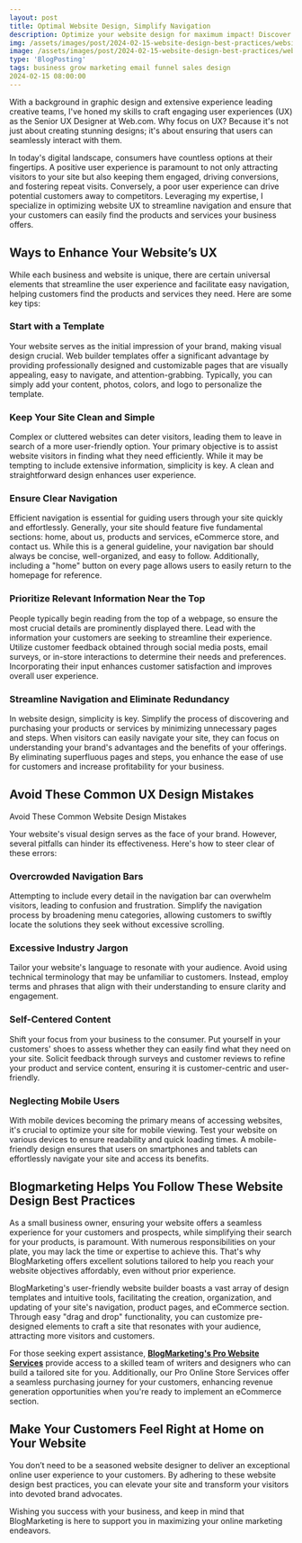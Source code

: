 ```yaml
---
layout: post
title: Optimal Website Design, Simplify Navigation
description: Optimize your website design for maximum impact! Discover best practices for seamless navigation and enhanced user experience.
img: /assets/images/post/2024-02-15-website-design-best-practices/website-design-best-practices.jpg
image: /assets/images/post/2024-02-15-website-design-best-practices/website-design-best-practices.jpg
type: 'BlogPosting'
tags: business grow marketing email funnel sales design
2024-02-15 08:00:00  
---
```


With a background in graphic design and extensive experience leading creative teams, I've honed my skills to craft engaging user experiences (UX) as the Senior UX Designer at Web.com. Why focus on UX? Because it's not just about creating stunning designs; it's about ensuring that users can seamlessly interact with them. 

In today's digital landscape, consumers have countless options at their fingertips. A positive user experience is paramount to not only attracting visitors to your site but also keeping them engaged, driving conversions, and fostering repeat visits. Conversely, a poor user experience can drive potential customers away to competitors. Leveraging my expertise, I specialize in optimizing website UX to streamline navigation and ensure that your customers can easily find the products and services your business offers.

## Ways to Enhance Your Website’s UX
While each business and website is unique, there are certain universal elements that streamline the user experience and facilitate easy navigation, helping customers find the products and services they need. Here are some key tips:

### Start with a Template
Your website serves as the initial impression of your brand, making visual design crucial. Web builder templates offer a significant advantage by providing professionally designed and customizable pages that are visually appealing, easy to navigate, and attention-grabbing. Typically, you can simply add your content, photos, colors, and logo to personalize the template.

### Keep Your Site Clean and Simple
Complex or cluttered websites can deter visitors, leading them to leave in search of a more user-friendly option. Your primary objective is to assist website visitors in finding what they need efficiently. While it may be tempting to include extensive information, simplicity is key. A clean and straightforward design enhances user experience.

### Ensure Clear Navigation
Efficient navigation is essential for guiding users through your site quickly and effortlessly. Generally, your site should feature five fundamental sections: home, about us, products and services, eCommerce store, and contact us. While this is a general guideline, your navigation bar should always be concise, well-organized, and easy to follow. Additionally, including a "home" button on every page allows users to easily return to the homepage for reference.

### Prioritize Relevant Information Near the Top
People typically begin reading from the top of a webpage, so ensure the most crucial details are prominently displayed there. Lead with the information your customers are seeking to streamline their experience. Utilize customer feedback obtained through social media posts, email surveys, or in-store interactions to determine their needs and preferences. Incorporating their input enhances customer satisfaction and improves overall user experience.

### Streamline Navigation and Eliminate Redundancy
In website design, simplicity is key. Simplify the process of discovering and purchasing your products or services by minimizing unnecessary pages and steps. When visitors can easily navigate your site, they can focus on understanding your brand's advantages and the benefits of your offerings. By eliminating superfluous pages and steps, you enhance the ease of use for customers and increase profitability for your business.

## Avoid These Common UX Design Mistakes
Avoid These Common Website Design Mistakes

Your website's visual design serves as the face of your brand. However, several pitfalls can hinder its effectiveness. Here's how to steer clear of these errors:

### Overcrowded Navigation Bars
Attempting to include every detail in the navigation bar can overwhelm visitors, leading to confusion and frustration. Simplify the navigation process by broadening menu categories, allowing customers to swiftly locate the solutions they seek without excessive scrolling.

### Excessive Industry Jargon
Tailor your website's language to resonate with your audience. Avoid using technical terminology that may be unfamiliar to customers. Instead, employ terms and phrases that align with their understanding to ensure clarity and engagement.

### Self-Centered Content
Shift your focus from your business to the consumer. Put yourself in your customers' shoes to assess whether they can easily find what they need on your site. Solicit feedback through surveys and customer reviews to refine your product and service content, ensuring it is customer-centric and user-friendly.

### Neglecting Mobile Users
With mobile devices becoming the primary means of accessing websites, it's crucial to optimize your site for mobile viewing. Test your website on various devices to ensure readability and quick loading times. A mobile-friendly design ensures that users on smartphones and tablets can effortlessly navigate your site and access its benefits.

## Blogmarketing Helps You Follow These Website Design Best Practices
As a small business owner, ensuring your website offers a seamless experience for your customers and prospects, while simplifying their search for your products, is paramount. With numerous responsibilities on your plate, you may lack the time or expertise to achieve this. That's why BlogMarketing offers excellent solutions tailored to help you reach your website objectives affordably, even without prior experience.

BlogMarketing's user-friendly website builder boasts a vast array of design templates and intuitive tools, facilitating the creation, organization, and updating of your site's navigation, product pages, and eCommerce section. Through easy "drag and drop" functionality, you can customize pre-designed elements to craft a site that resonates with your audience, attracting more visitors and customers.

For those seeking expert assistance, **[BlogMarketing's Pro Website Services](https://www.fiverr.com/s/a2b3Pa)** provide access to a skilled team of writers and designers who can build a tailored site for you. Additionally, our Pro Online Store Services offer a seamless purchasing journey for your customers, enhancing revenue generation opportunities when you're ready to implement an eCommerce section.

## Make Your Customers Feel Right at Home on Your Website
You don’t need to be a seasoned website designer to deliver an exceptional online user experience to your customers. By adhering to these website design best practices, you can elevate your site and transform your visitors into devoted brand advocates. 

Wishing you success with your business, and keep in mind that BlogMarketing is here to support you in maximizing your online marketing endeavors.

